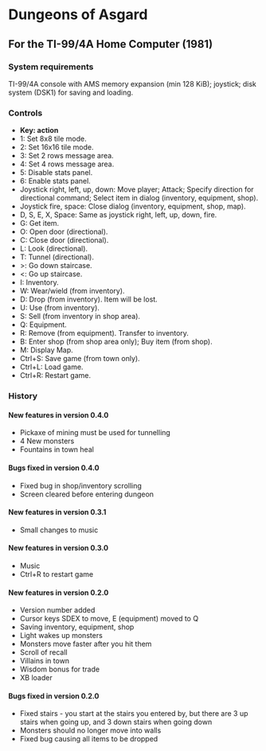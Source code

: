 # Dungeons of Asgard

## For the TI-99/4A Home Computer (1981)

### System requirements

TI-99/4A console with AMS memory expansion (min 128 KiB); joystick; disk system (DSK1) for saving and loading.

### Controls

* **Key: action**
* 1: Set 8x8 tile mode.
* 2: Set 16x16 tile mode.
* 3: Set 2 rows message area.
* 4: Set 4 rows message area.
* 5: Disable stats panel.
* 6: Enable stats panel.
* Joystick right, left, up, down: Move player; Attack; Specify direction for directional command; Select item in dialog (inventory, equipment, shop).
* Joystick fire, space: Close dialog (inventory, equipment, shop, map).
* D, S, E, X, Space: Same as joystick right, left, up, down, fire.
* G: Get item.
* O: Open door (directional).
* C: Close door (directional).
* L: Look (directional).
* T: Tunnel (directional).
* \>: Go down staircase.
* <: Go up staircase.
* I: Inventory.
* W: Wear/wield (from inventory).
* D: Drop (from inventory). Item will be lost.
* U: Use (from inventory).
* S: Sell (from inventory in shop area).
* Q: Equipment.
* R: Remove (from equipment). Transfer to inventory.
* B: Enter shop (from shop area only); Buy item (from shop).
* M: Display Map.
* Ctrl+S: Save game (from town only).
* Ctrl+L: Load game.
* Ctrl+R: Restart game.

### History

#### New features in version 0.4.0

* Pickaxe of mining must be used for tunnelling
* 4 New monsters
* Fountains in town heal

#### Bugs fixed in version 0.4.0

* Fixed bug in shop/inventory scrolling 
* Screen cleared before entering dungeon

#### New features in version 0.3.1

* Small changes to music

#### New features in version 0.3.0

* Music
* Ctrl+R to restart game

#### New features in version 0.2.0

* Version number added
* Cursor keys SDEX to move, E (equipment) moved to Q
* Saving inventory, equipment, shop
* Light wakes up monsters
* Monsters move faster after you hit them
* Scroll of recall
* Villains in town
* Wisdom bonus for trade
* XB loader

#### Bugs fixed in version 0.2.0

* Fixed stairs - you start at the stairs you entered by, but there are 3 up stairs when going up, and 3 down stairs when going down
* Monsters should no longer move into walls
* Fixed bug causing all items to be dropped

